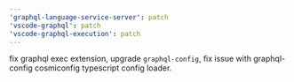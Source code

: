 ```yaml
---
'graphql-language-service-server': patch
'vscode-graphql': patch
'vscode-graphql-execution': patch
---
```


fix graphql exec extension, upgrade `graphql-config`, fix issue with graphql-config cosmiconfig typescript config loader.
